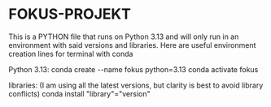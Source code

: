 # FOKUS-PROJEKT

This is a PYTHON file that runs on Python 3.13 and will only run in an environment with said versions and libraries. 
Here are useful environment creation lines for terminal with conda

Python 3.13:
conda create --name fokus python=3.13
conda activate fokus

libraries: (I am using all the latest versions, but clarity is best to avoid library conflicts)
conda install "library"="version"
